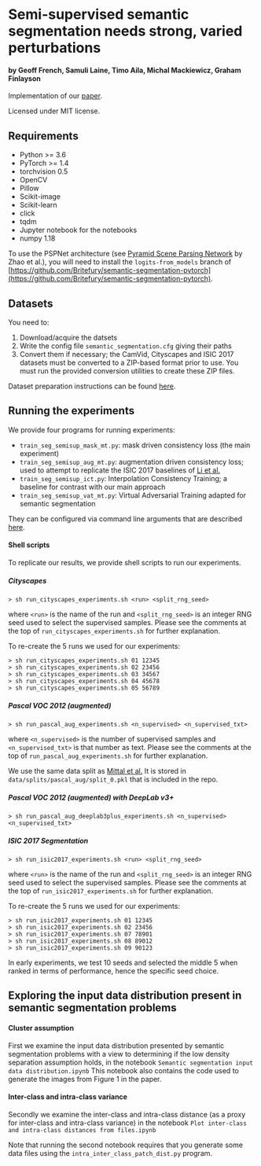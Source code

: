 # Semi-supervised semantic segmentation needs strong, varied perturbations
#### by Geoff French, Samuli Laine, Timo Aila, Michal Mackiewicz, Graham Finlayson
Implementation of our [paper](https://arxiv.org/abs/1906.01916).


Licensed under MIT license.


## Requirements

- Python >= 3.6
- PyTorch >= 1.4
- torchvision 0.5
- OpenCV
- Pillow
- Scikit-image
- Scikit-learn
- click
- tqdm
- Jupyter notebook for the notebooks
- numpy 1.18

To use the PSPNet architecture (see [Pyramid Scene Parsing Network](https://arxiv.org/abs/1612.01105)
by Zhao et al.), you will need to install the `logits-from_models` branch of
[https://github.com/Britefury/semantic-segmentation-pytorch](https://github.com/Britefury/semantic-segmentation-pytorch).

## Datasets

You need to:

1. Download/acquire the datsets
2. Write the config file `semantic_segmentation.cfg` giving their paths
3. Convert them if necessary; the CamVid, Cityscapes and ISIC 2017 datasets must be converted
to a ZIP-based format prior to use. You must run the provided conversion utilities to create these ZIP files.

Dataset preparation instructions can be found [here](./DATASETS.md).


## Running the experiments

We provide four programs for running experiments:

- `train_seg_semisup_mask_mt.py`: mask driven consistency loss (the main experiment) 
- `train_seg_semisup_aug_mt.py`: augmentation driven consistency loss; used to attempt to replicate the
 ISIC 2017 baselines of [Li et al.](https://arxiv.org/abs/1808.03887)
- `train_seg_semisup_ict.py`: Interpolation Consistency Training; a baseline for contrast with our main
approach
- `train_seg_semisup_vat_mt.py`: Virtual Adversarial Training adapted for semantic segmentation

They can be configured via command line arguments that are described [here](./CMDLINE_OPTIONS.md).


#### Shell scripts
To replicate our results, we provide shell scripts to run our experiments.

##### Cityscapes
```
> sh run_cityscapes_experiments.sh <run> <split_rng_seed>
```
where `<run>` is the name of the run and `<split_rng_seed>` is an integer RNG seed used to select
the supervised samples. Please see the comments
at the top of `run_cityscapes_experiments.sh` for further explanation.

To re-create the 5 runs we used for our experiments:

```
> sh run_cityscapes_experiments.sh 01 12345
> sh run_cityscapes_experiments.sh 02 23456
> sh run_cityscapes_experiments.sh 03 34567
> sh run_cityscapes_experiments.sh 04 45678
> sh run_cityscapes_experiments.sh 05 56789
```
  
##### Pascal VOC 2012 (augmented)
```
> sh run_pascal_aug_experiments.sh <n_supervised> <n_supervised_txt>
```
where `<n_supervised>` is the number of supervised samples and `<n_supervised_txt>` is that number as text.
Please see the comments at the top of `run_pascal_aug_experiments.sh` for further explanation.

We use the same data split as [Mittal et al.](https://arxiv.org/abs/1908.05724) It is stored in 
`data/splits/pascal_aug/split_0.pkl` that is included in the repo.

##### Pascal VOC 2012 (augmented) with DeepLab v3+
```
> sh run_pascal_aug_deeplab3plus_experiments.sh <n_supervised> <n_supervised_txt>
```

##### ISIC 2017 Segmentation
```
> sh run_isic2017_experiments.sh <run> <split_rng_seed>
```
where `<run>` is the name of the run and `<split_rng_seed>` is an integer RNG seed used to select
the supervised samples. Please see the comments
at the top of `run_isic2017_experiments.sh` for further explanation.

To re-create the 5 runs we used for our experiments: 

```
> sh run_isic2017_experiments.sh 01 12345
> sh run_isic2017_experiments.sh 02 23456
> sh run_isic2017_experiments.sh 07 78901
> sh run_isic2017_experiments.sh 08 89012
> sh run_isic2017_experiments.sh 09 90123
```

In early experiments, we test 10 seeds and selected the middle 5 when ranked in terms of performance,
hence the specific seed choice.
  

## Exploring the input data distribution present in semantic segmentation problems

#### Cluster assumption
First we examine the input data distribution presented by semantic segmentation problems
with a view to determining if the low density separation assumption holds,
in the notebook `Semantic segmentation input data distribution.ipynb`
This notebook also contains the code used to generate the images from Figure 1 in the paper.

#### Inter-class and intra-class variance
Secondly we examine the inter-class and intra-class distance (as a proxy for inter-class and intra-class variance)
in the notebook `Plot inter-class and intra-class distances from files.ipynb`

Note that running the second notebook requires that you generate some data files using the
`intra_inter_class_patch_dist.py` program.

